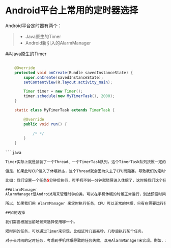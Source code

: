 # Android平台上常用的定时器选择

Android平台定时器有两个：

>* Java原生的Timer
>* Android新引入的AlarmManager


##Java原生的Timer

```java

	@Override
	protected void onCreate(Bundle savedInstanceState) {
		super.onCreate(savedInstanceState);
		setContentView(R.layout.activity_main);

		Timer timer = new Timer();
		timer.schedule(new MyTimerTask(), 2000);
	}

	static class MyTimerTask extends TimerTask {

		@Override
		public void run() {
			
			/* */
		}
	}
	
```java

Timer实际上就是装装了一个Thread、一个TimerTask队列，这个TimerTask队列按照一定的方式排队执行。

但是，如果此时CUP进入了休眠状态，这个Thread就会因为失去了CPU而阻塞，导致我们的定时任务失效。

比如：我们设置一个任务5分钟后执行，可手机不到一分钟就锁屏进入休眠了，这时候我们这个任务就会执行失败。

##AlarmManager
AlarmManager是Android用来管理时钟的类，可以在手机休眠的时候正常运行，到达预设时间时，唤醒CPU来执行任务。

所以，如果我们用 AlarmManager 来定时执行任务，CPU 可以正常的休眠，只有在需要运行任务时醒来一段很短的时间。

##如何选择

我们需要根据当前场景来选择使用哪一个。

短时间的任务，可以通过Timer来实现，比如延时几百毫秒，几秒后执行某个任务。

对于长时间的定时任务，考虑到手机休眠导致的任务失效，改用AlarmManager来实现。例如，现在很多App的推送功能，实际上都是客户端定时发起查询，使用AlarmManager来每隔一小时、两小时执行一次的任务。

